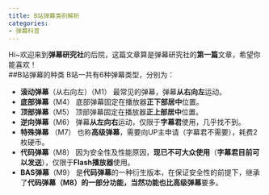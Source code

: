 ```yaml
---
title: B站弹幕类别解析
categories:
- 弹幕科普
---
```

Hi~欢迎来到**弹幕研究社**的后院，这篇文章算是弹幕研究社的**第一篇**文章，希望你能喜欢！  
##B站弹幕的种类
B站一共有6种弹幕类型，分别为：  
* **滚动弹幕**（从右向左）（M1）
最常见的弹幕，弹幕**从右向左**运动。
* **底部弹幕**（M4）
底部弹幕固定在播放器**正下部居中**位置。
* **顶部弹幕**（M5）
顶部弹幕固定在播放器**正上部居中**位置。
* **逆向弹幕**（M6）
弹幕**从左向右**运动，仅限于**字幕君**使用，几乎找不到。
* **特殊弹幕** （M7）
也称**高级弹幕**，需要向UP主申请（字幕君不需要），耗费2枚硬币。
* **代码弹幕**（M8）
因为安全性及性能原因，**现已不可大众使用**（**字幕君目前可以发送**），仅限于**Flash播放器**使用。
* **BAS弹幕**（M9）
是**代码弹幕**的一种衍生版本，在保证安全性的前提下，继承了**代码弹幕（M8）**的一部分功能，当然功能也比**高级弹幕**要多。